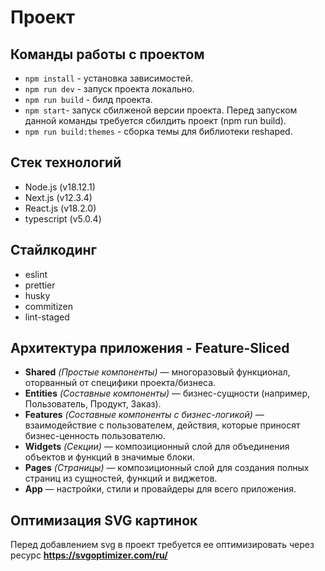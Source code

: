 # Проект

## Команды работы с проектом

- `npm install` - установка зависимостей.
- `npm run dev` - запуск проекта локально.
- `npm run build` - билд проекта.
- `npm start`- запуск сбилженой версии проекта. Перед запуском данной команды требуется сбилдить проект (npm run build).
- `npm run build:themes` - сборка темы для библиотеки reshaped.

## Стек технологий

- Node.js (v18.12.1)
- Next.js (v12.3.4)
- React.js (v18.2.0)
- typescript (v5.0.4)

## Стайлкодинг

- eslint
- prettier
- husky
- commitizen
- lint-staged

## Архитектура приложения - Feature-Sliced

- **Shared** _(Простые компоненты)_ — многоразовый функционал, оторванный от специфики проекта/бизнеса.
- **Entities** _(Составные компоненты)_ — бизнес-сущности (например, Пользователь, Продукт, Заказ).
- **Features** _(Составные компоненты с бизнес-логикой)_ — взаимодействие с пользователем, действия, которые приносят бизнес-ценность пользователю.
- **Widgets** _(Секции)_ — композиционный слой для объединения объектов и функций в значимые блоки.
- **Pages** _(Страницы)_ — композиционный слой для создания полных страниц из сущностей, функций и виджетов.
- **App** — настройки, стили и провайдеры для всего приложения.

## Оптимизация SVG картинок

Перед добавлением svg в проект требуется ее оптимизировать через ресурс **https://svgoptimizer.com/ru/**
